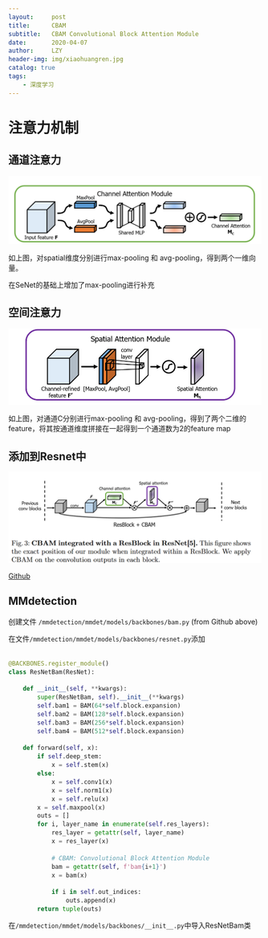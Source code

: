 ```yaml
---
layout:     post
title:      CBAM
subtitle:   CBAM Convolutional Block Attention Module
date:       2020-04-07
author:     LZY
header-img: img/xiaohuangren.jpg
catalog: true
tags:
    - 深度学习
---
```


# 注意力机制

## 通道注意力

![](/img/202006021.png)

如上图，对spatial维度分别进行max-pooling 和 avg-pooling，得到两个一维向量。

在SeNet的基础上增加了max-pooling进行补充

## 空间注意力

![](/img/202006023.png)

如上图，对通道C分别进行max-pooling 和 avg-pooling，得到了两个二维的feature，将其按通道维度拼接在一起得到一个通道数为2的feature map

## 添加到Resnet中

![](/img/20200600.png)

[Github](https://github.com/Jongchan/attention-module)

## MMdetection

创建文件 `/mmdetection/mmdet/models/backbones/bam.py` (from Github above)

在文件`/mmdetection/mmdet/models/backbones/resnet.py`添加

```python

@BACKBONES.register_module()
class ResNetBam(ResNet):

    def __init__(self, **kwargs):
        super(ResNetBam, self).__init__(**kwargs)
        self.bam1 = BAM(64*self.block.expansion)
        self.bam2 = BAM(128*self.block.expansion)
        self.bam3 = BAM(256*self.block.expansion)
        self.bam4 = BAM(512*self.block.expansion)

    def forward(self, x):
        if self.deep_stem:
            x = self.stem(x)
        else:
            x = self.conv1(x)
            x = self.norm1(x)
            x = self.relu(x)
        x = self.maxpool(x)
        outs = []
        for i, layer_name in enumerate(self.res_layers):
            res_layer = getattr(self, layer_name)
            x = res_layer(x)

            # CBAM: Convolutional Block Attention Module
            bam = getattr(self, f'bam{i+1}')
            x = bam(x)

            if i in self.out_indices:
                outs.append(x)
        return tuple(outs)
```

在`/mmdetection/mmdet/models/backbones/__init__.py`中导入ResNetBam类
